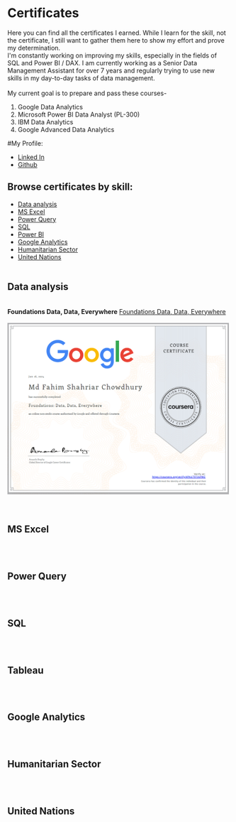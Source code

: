 # Certificates
Here you can find all the certificates I earned. While I learn for the skill, not the certificate, I still want to gather them here to show my effort and prove my determination. <br>
I'm constantly working on improving my skills, especially in the fields of SQL and Power BI / DAX. I am currently working as a Senior Data Management Assistant for over 7 years and regularly trying to use new skills in my day-to-day tasks of data management. <br>
<br>
My current goal is to prepare and pass these courses-
1. Google Data Analytics
2. Microsoft Power BI Data Analyst (PL-300)
3. IBM Data Analytics
4. Google Advanced Data Analytics

#My  Profile:  
* <a href="https://www.linkedin.com/in/fahimvj/"> Linked In </a>
* <a href="https://github.com/fahimvj/certificates"> Github </a>
## Browse certificates by skill:
* [Data analysis](#data-analysis)
* [MS Excel](#ms-excel)
* [Power Query](#power-query)
* [SQL](#sql)
* [Power BI](#power-bi)
* [Google Analytics](#google-analytics)
* [Humanitarian Sector](#humanitarian-sector)
* [United Nations](#united-nations)
<br><br>

## Data analysis
<br>
<b>Foundations Data, Data, Everywhere</b>
 <a href="https://www.coursera.org/account/accomplishments/verify/4PAU75T3UFMZ">Foundations Data, Data, Everywhere</a><br><br>
<img src="https://github.com/fahimvj/certificates/blob/main/Foundations%20Data%2C%20Data%2C%20Everywhere.png" width="500">
<br><br>
<br>

## MS Excel
<br><br>
## Power Query
<br><br>
## SQL
<br><br>
## Tableau
<br><br>
## Google Analytics
<br><br>
## Humanitarian Sector
<br><br>
## United Nations

